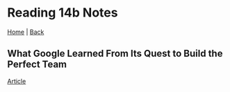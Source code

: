 # Reading 14b Notes

[Home](/README.md) | [Back](/201-main/201TableofContents.md)

## What Google Learned From Its Quest to Build the Perfect Team
[Article](https://www.nytimes.com/2016/02/28/magazine/what-google-learned-from-its-quest-to-build-the-perfect-team.html)
